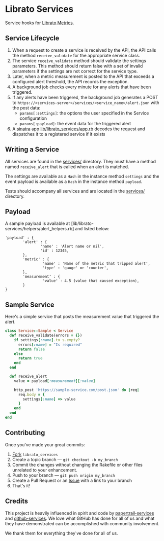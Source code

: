 Librato Services
================

Service hooks for [Librato Metrics](https://metrics.librato.com).

Service Lifecycle
-----------------

1. When a request to create a service is received by the API, the
   API calls the method `receive_validate` for the appropriate
   service class.
1. The service `receive_validate` method should validate the settings
   parameters. This method should return false with a set of invalid
   parameters if the settings are not correct for the service type.
1. Later, when a metric measurement is posted to the API that exceeds a
   configured alert threshold, the API records the exception.
1. A background job checks every minute for any alerts that have been
   triggered.
1. If any alerts have been triggered, the background job generates a
   POST to
   `https://<services-server>/services/<service_name>/alert.json` with
   the post data:
   - `params[:settings]`: the options the user specified in the Service configuration
   - `params[:payload]`: the event data for the triggered alert
1. A [sinatra][] app [lib/librato_services/app.rb][] decodes the request
   and dispatches it to a registered service if it exists

Writing a Service
-----------------

All services are found in the [services/][] directory. They must have a method
named `receive_alert` that is called when an alert is matched.

The settings are available as a `Hash` in the instance method `settings` and
the event payload is available as a `Hash` in the instance method `payload`.

Tests should accompany all services and are located in the [services/][]
directory.

Payload
-------

A sample payload is available at
[lib/librato-services/helpers/alert_helpers.rb] and listed below:

```
'payload' : {
        'alert' : {
                'name' : 'Alert name or nil',
                'id' : 12345,
        },
        'metric' : {
                 'name' : 'Name of the metric that tripped alert',
                 'type' : 'gauge' or 'counter',
        },
        'measurement' : {
                 'value' : 4.5 (value that caused exception),
        }
}
```

Sample Service
--------------

Here's a simple service that posts the measurement value that
triggered the alert.

```ruby
class Service::Sample < Service
  def receive_validate(errors = {})
    if settings[:name].to_s.empty?
      errors[:name] = "Is required"
      return false
    else
      return true
    end
  end

  def receive_alert
    value = payload[:measurement][:value]

    http_post 'https://sample-service.com/post.json' do |req|
      req.body = {
        settings[:name] => value
      }
    end
  end
end
```

Contributing
------------

Once you've made your great commits:

1. [Fork][fk] `librato_services`
2. Create a topic branch — `git checkout -b my_branch`
3. Commit the changes without changing the Rakefile or other files unrelated to your enhancement.
4. Push to your branch — `git push origin my_branch`
5. Create a Pull Request or an [Issue][is] with a link to your branch
6. That's it!


Credits
-------

This project is heavily influenced in spirit and code by
[papertrail-services][] and [github-services][].
We love what GitHub has done for all of us and what they have demonstrated
can be accomplished with community involvement.

We thank them for everything they've done for all of us.

[lib/librato_services/app.rb]: https://github.com/librato/librato-services/blob/master/lib/librato_services/app.rb
[services/]: https://github.com/librato/librato-services/tree/master/services
[test/]: https://github.com/librato/librato-services/tree/master/test
[github-services]: https://github.com/github/github-services/
[papertrail-services]: https://github.com/papertrail/papertrail-services/
[sinatra]: http://www.sinatrarb.com/
[fk]: http://help.github.com/forking/
[is]: https://github.com/librato/librato_services/issues/
[Librato]: http://librato.com/
